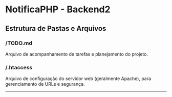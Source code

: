 # NotificaPHP - Backend2

## Estrutura de Pastas e Arquivos

### /TODO.md
Arquivo de acompanhamento de tarefas e planejamento do projeto.

### /.htaccess
Arquivo de configuração do servidor web (geralmente Apache), para gerenciamento de URLs e segurança.

---
